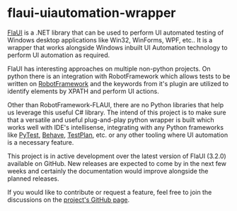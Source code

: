 # flaui-uiautomation-wrapper

[FlaUI](https://github.com/FlaUI/FlaUI#:~:text=FlaUI%20is%20a%20.,of%20a%20wrapper%20around%20them.) is a .NET library that can be used to perform UI automated testing of Windows desktop applications like Win32, WinForms, WPF, etc.. It is a wrapper that works alongside Windows inbuilt UI Automation technology to perform UI automation as required.

FlaUI has interesting approaches on multiple non-python projects. On python there is an integration with RobotFramework which allows tests to be written on [RobotFramework](https://github.com/GDATASoftwareAG/robotframework-flaui) and the keywords from it's plugin are utilized to identify elements by XPATH and perform UI actions.

Other than RobotFramework-FLAUI, there are no Python libraries that help us leverage this useful C# library. The intend of this project is to make sure that a versatile and useful plug-and-play python wrapper is built which works well with IDE's intellisense, integrating with any Python frameworks like [PyTest](https://docs.pytest.org/en/7.1.x/), [Behave](https://behave.readthedocs.io/en/stable/), [TestPlan](https://github.com/morganstanley/testplan), etc. or any other tooling where UI automation is a necessary feature.

This project is in active development over the latest version of FlaUI (3.2.0) available on GitHub. New releases are expected to come by in the next few weeks and certainly the documentation would improve alongside the planned releases.

If you would like to contribute or request a feature, feel free to join the discussions on the [project's GitHub page](https://github.com/amruthvvkp/flaui-uiautomation-wrapper/discussions).